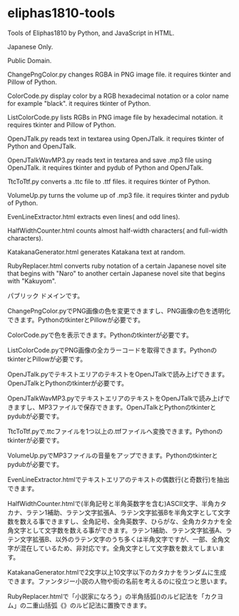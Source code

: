# eliphas1810-tools
Tools of Eliphas1810 by Python, and JavaScript in HTML.

Japanese Only.

Public Domain.


ChangePngColor.py changes RGBA in PNG image file. it requires tkinter and Pillow of Python.

ColorCode.py display color by a RGB hexadecimal notation or a color name for example "black". it requires tkinter of Python.

ListColorCode.py lists RGBs in PNG image file by hexadecimal notation. it requires tkinter and Pillow of Python.

OpenJTalk.py reads text in textarea using OpenJTalk. it requires tkinter of Python and OpenJTalk.

OpenJTalkWavMP3.py reads text in textarea and save .mp3 file using OpenJTalk. it requires tkinter and pydub of Python and OpenJTalk.

TtcToTtf.py converts a .ttc file to .ttf files. it requires tkinter of Python.

VolumeUp.py turns the volume up of .mp3 file. it requires tkinter and pydub of Python.


EvenLineExtractor.html extracts even lines( and odd lines).

HalfWidthCounter.html counts almost half-width characters( and full-width characters).

KatakanaGenerator.html generates Katakana text at random.

RubyReplacer.html converts ruby notation of a certain Japanese novel site that begins with "Naro" to another certain Japanese novel site that begins with "Kakuyom".




パブリック ドメインです。


ChangePngColor.pyでPNG画像の色を変更できますし、PNG画像の色を透明化できます。PythonのtkinterとPillowが必要です。

ColorCode.pyで色を表示できます。Pythonのtkinterが必要です。

ListColorCode.pyでPNG画像の全カラーコードを取得できます。PythonのtkinterとPillowが必要です。

OpenJTalk.pyでテキストエリアのテキストをOpenJTalkで読み上げできます。OpenJTalkとPythonのtkinterが必要です。

OpenJTalkWavMP3.pyでテキストエリアのテキストをOpenJTalkで読み上げできますし、MP3ファイルで保存できます。OpenJTalkとPythonのtkinterとpydubが必要です。

TtcToTtf.pyで.ttcファイルを1つ以上の.ttfファイルへ変換できます。Pythonのtkinterが必要です。

VolumeUp.pyでMP3ファイルの音量をアップできます。Pythonのtkinterとpydubが必要です。


EvenLineExtractor.htmlでテキストエリアのテキストの偶数行(と奇数行)を抽出できます。

HalfWidthCounter.htmlで(半角記号と半角英数字を含む)ASCII文字、半角カタカナ、ラテン1補助、ラテン文字拡張A、ラテン文字拡張Bを半角文字として文字数を数える事できますし、全角記号、全角英数字、ひらがな、全角カタカナを全角文字として文字数を数える事ができます。ラテン1補助、ラテン文字拡張A、ラテン文字拡張B、以外のラテン文字のうち多くは半角文字ですが、一部、全角文字が混在しているため、非対応です。全角文字として文字数を数えてしまいます。

KatakanaGenerator.htmlで2文字以上10文字以下のカタカナをランダムに生成できます。ファンタジー小説の人物や街の名前を考えるのに役立つと思います。

RubyReplacer.htmlで「小説家になろう」の半角括弧()のルビ記法を「カクヨム」の二重山括弧《》のルビ記法に置換できます。
